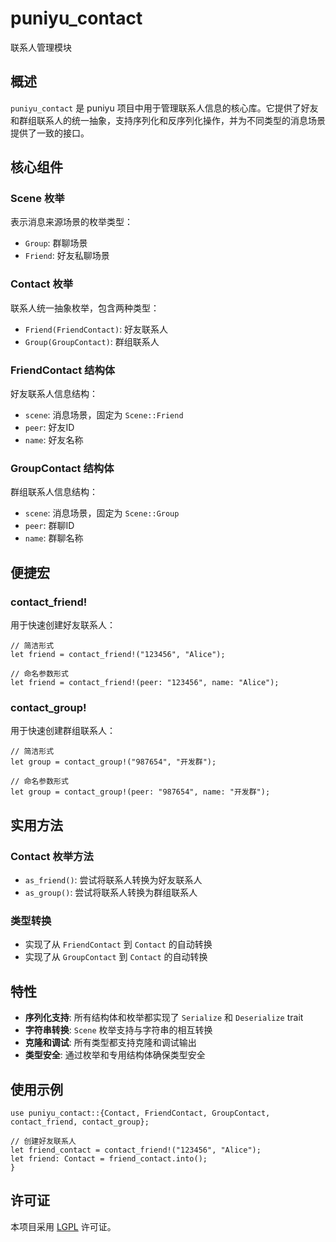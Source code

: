 # puniyu_contact

联系人管理模块

## 概述

`puniyu_contact` 是 puniyu 项目中用于管理联系人信息的核心库。它提供了好友和群组联系人的统一抽象，支持序列化和反序列化操作，并为不同类型的消息场景提供了一致的接口。

## 核心组件

### Scene 枚举

表示消息来源场景的枚举类型：

- `Group`: 群聊场景
- `Friend`: 好友私聊场景

### Contact 枚举

联系人统一抽象枚举，包含两种类型：

- `Friend(FriendContact)`: 好友联系人
- `Group(GroupContact)`: 群组联系人

### FriendContact 结构体

好友联系人信息结构：

- `scene`: 消息场景，固定为 `Scene::Friend`
- `peer`: 好友ID
- `name`: 好友名称

### GroupContact 结构体

群组联系人信息结构：

- `scene`: 消息场景，固定为 `Scene::Group`
- `peer`: 群聊ID
- `name`: 群聊名称

## 便捷宏

### contact_friend!

用于快速创建好友联系人：

```rust, ignore
// 简洁形式
let friend = contact_friend!("123456", "Alice");

// 命名参数形式
let friend = contact_friend!(peer: "123456", name: "Alice");
```

### contact_group!

用于快速创建群组联系人：

```rust, ignore
// 简洁形式
let group = contact_group!("987654", "开发群");

// 命名参数形式
let group = contact_group!(peer: "987654", name: "开发群");
```

## 实用方法

### Contact 枚举方法

- `as_friend()`: 尝试将联系人转换为好友联系人
- `as_group()`: 尝试将联系人转换为群组联系人

### 类型转换

- 实现了从 `FriendContact` 到 `Contact` 的自动转换
- 实现了从 `GroupContact` 到 `Contact` 的自动转换

## 特性

- **序列化支持**: 所有结构体和枚举都实现了 `Serialize` 和 `Deserialize` trait
- **字符串转换**: `Scene` 枚举支持与字符串的相互转换
- **克隆和调试**: 所有类型都支持克隆和调试输出
- **类型安全**: 通过枚举和专用结构体确保类型安全

## 使用示例

```rust, ignore
use puniyu_contact::{Contact, FriendContact, GroupContact, contact_friend, contact_group};

// 创建好友联系人
let friend_contact = contact_friend!("123456", "Alice");
let friend: Contact = friend_contact.into();
}
```

## 许可证

本项目采用 [LGPL](../../LICENSE) 许可证。